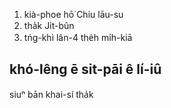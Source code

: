 1. kià-phoe hō͘ Chiu lāu-su
2. tha̍k Ji̍t-bûn
3. tńg-khì lân-4 the̍h mi̍h-kiā

khó-lêng ē sit-pāi ê lí-iû
----

siuⁿ bān khai-sí tha̍k


